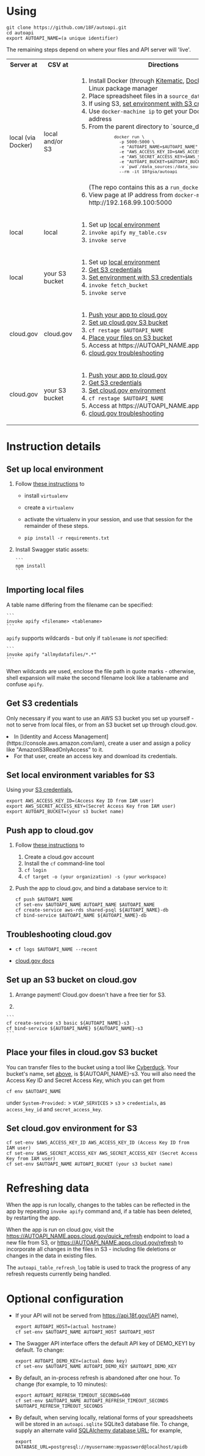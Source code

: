 Using
=====

    git clone https://github.com/18F/autoapi.git
    cd autoapi
    export AUTOAPI_NAME=(a unique identifier)

The remaining steps depend on where
your files and API server will 'live'.

<table>
  <tr>
    <th>Server at</th>
    <th>CSV at</th>
    <th>Directions</th>
  </tr>

  <tr>
    <td>
      local (via Docker)
    </td>
    <td>
      local and/or S3
    </td>
    <td>
      <ol>
        <li>Install Docker (through <a href="https://kitematic.com/">Kitematic</a>,
          <a href="https://beta.docker.com/">Docker Beta</a>, or a
          Linux package manager
           </li>
        <li>
          Place spreadsheet files in a <code>source_data</code> folder or on S3
        </li>
        <li>
          If using S3, <a href="#set-local-env">set environment with S3 credentials</a>
        </li>                      
        <li>Use <code>docker-machine ip</code> to get your Docker machine's IP address</li>
        <li>From the parent directory to `source_data`,
          <code><pre>
          docker run \
            -p 5000:5000 \
            -e "AUTOAPI_NAME=$AUTOAPI_NAME" \
            -e "AWS_ACCESS_KEY_ID=$AWS_ACCESS_KEY_ID" \
            -e "AWS_SECRET_ACCESS_KEY=$AWS_SECRET_ACCESS_KEY" \
            -e "AUTOAPI_BUCKET=$AUTOAPI_BUCKET" \
            -v `pwd`/data_sources:/data_sources \
            --rm -it 18fgsa/autoapi
            </pre></code>
            (The repo contains this as a <code>run_docker.sh</code> script)
          </li>                                   
        <li>View page at IP address from <code>docker-machine</code>, typically http://192.168.99.100:5000</li>
      </ol>
    </td>
  </tr>
  <tr>
    <td>
      local
    </td>
    <td>
      local
    </td>
    <td>
      <ol>
        <li>Set up <a href="#local-environment">local environment</a></li>
        <li><code>invoke apify my_table.csv</code></li>                      
        <li><code>invoke serve</code></li>                                   
      </ol>
    </td>
  </tr>
  <tr>
    <td>
      local
    </td>
    <td>
      your S3 bucket
    </td>
    <td>
      <ol>
        <li>Set up <a href="#local-environment">local environment</a></li>
        <li><a href="#s3-credentials">Get S3 credentials</a></li>
        <li><a href="#set-local-env">Set environment with S3 credentials</a></li>
        <li><code>invoke fetch_bucket </code></li>
        <li><code>invoke serve</code></li>
      </ol>
    </td>
  <tr>
    <td>
      cloud.gov
    </td>
    <td>
      cloud.gov
    </td>
    <td>
      <ol>
        <li><a href="#push-cloud-gov">Push your app to cloud.gov</a></li>
        <li><a href="#cloud-s3">Set up cloud.gov S3 bucket</a></li>
        <li><code>cf restage $AUTOAPI_NAME</code></li>
        <li><a href="#fill-cloud-s3">Place your files on S3 bucket</a></li>
        <li>Access at https://AUTOAPI_NAME.apps.cloud.gov</li>
        <li><a href="#cloud-troubleshoot">cloud.gov troubleshooting</a></li>
      </ol>
    </td>
  </tr>
  <tr>
    <td>
      cloud.gov
    </td>
    <td>
      your S3 bucket
    </td>
    <td>
      <ol>
        <li><a href="#push-cloud-gov">Push your app to cloud.gov</a></li>
        <li><a href="#s3-credentials">Get S3 credentials</a></li>
        <li><a href="#set-cloud-env">Set cloud.gov environment</a></li>
        <li><code>cf restage $AUTOAPI_NAME</code></li>
        <li>Access at https://AUTOAPI_NAME.apps.cloud.gov</li>
        <li><a href="#cloud-troubleshoot">cloud.gov troubleshooting</a></li>
      </ol>
    </td>
  </tr>
</table>

Instruction details
===================

<div id="python-environment"></div>

Set up local environment
------------------------

1. Follow [these instructions]() to

    - install `virtualenv`

    - create a `virtualenv`

    - activate the virtualenv in your session, and use that session for the remainder of these steps.

    - `pip install -r requirements.txt`

2. Install Swagger static assets:

       ```
       npm install
       ```

<div id="s3-credentials"></div>

Importing local files
---------------------

A table name differing from the filename can be specified:

    ```
    invoke apify <filename> <tablename>
    ```

`apify` supports wildcards - but only if `tablename` is *not* specified:

    ```
    invoke apify "allmydatafiles/*.*"
    ```

When wildcards are used, enclose the file path in quote marks - otherwise,
shell expansion will make the second filename look like a tablename and
confuse `apify`.

Get S3 credentials
------------------

Only necessary if you want to use an AWS S3 bucket you set up yourself -
not to serve from local files, or from an S3 bucket set up through
cloud.gov.

  <li>In [Identity and Access Management](https://console.aws.amazon.com/iam),
create a user and assign a policy like "AmazonS3ReadOnlyAccess" to it.

  <li>For that user, create an access key and download its credentials.

<div id="set-local-env"></div>

Set local environment variables for S3
--------------------------------------

Using your [S3 credentials](#s3-credentials),

    export AWS_ACCESS_KEY_ID=(Access Key ID from IAM user)
    export AWS_SECRET_ACCESS_KEY=(Secret Access Key from IAM user)
    export AUTOAPI_BUCKET=(your s3 bucket name)

<div id="push-cloud-gov"></div>

Push app to cloud.gov
---------------------

1. Follow [these instructions](https://docs.cloud.gov/getting-started/accounts/) to

    1. Create a cloud.gov account
    1. Install the `cf` command-line tool
    1. `cf login`
    1. `cf target -o (your organization) -s (your workspace)`

1. Push the app to cloud.gov, and bind a database service to it:

    ```
    cf push $AUTOAPI_NAME
    cf set-env $AUTOAPI_NAME AUTOAPI_NAME $AUTOAPI_NAME
    cf create-service aws-rds shared-psql ${AUTOAPI_NAME}-db
    cf bind-service $AUTOAPI_NAME ${AUTOAPI_NAME}-db
    ```

<div id="cloud-troubleshoot"></div>

Troubleshooting cloud.gov
-------------------------

- `cf logs $AUTOAPI_NAME --recent`

- [cloud.gov docs](https://docs.cloud.gov/)

<div id="cloud-s3"></div>

Set up an S3 bucket on cloud.gov
--------------------------------

1. Arrange payment!  Cloud.gov doesn't have a free tier for S3.

1.

    ```
    cf create-service s3 basic ${AUTOAPI_NAME}-s3
    cf bind-service ${AUTOAPI_NAME} ${AUTOAPI_NAME}-s3
    ```

<div id="fill-cloud-s3"></div>

Place your files in cloud.gov S3 bucket
---------------------------------------

You can transfer files to the bucket using a tool
like [Cyberduck](https://cyberduck.io/).  Your
bucket's name, set [above](#cloud-s3),
is ${AUTOAPI_NAME}-s3.
You will also need the Access Key ID and Secret Access Key,
which you can get from

    cf env $AUTOAPI_NAME

under `System-Provided:` \>
`VCAP_SERVICES` \> `s3` \> `credentials`, as `access_key_id`
and `secret_access_key`.

<div id="set-cloud-env"></div>

Set cloud.gov environment for S3
--------------------------------

    cf set-env $AWS_ACCESS_KEY_ID AWS_ACCESS_KEY_ID (Access Key ID from IAM user)
    cf set-env $AWS_SECRET_ACCESS_KEY AWS_SECRET_ACCESS_KEY (Secret Access Key from IAM user)
    cf set-env $AUTOAPI_NAME AUTOAPI_BUCKET (your s3 bucket name)

Refreshing data
===============

When the app is run locally, changes to the tables can be reflected
in the app by repeating `invoke apify` command and, if a table has
been deleted, by restarting the app.  

When the app is run on cloud.gov, visit the
https://AUTOAPI_NAME.apps.cloud.gov/quick_refresh endpoint to
load a new file from S3, or
https://AUTOAPI_NAME.apps.cloud.gov/refresh to incorporate all
changes in the files in S3 - including file deletions or changes
in the data in existing files.

The `autoapi_table_refresh_log` table is used to track the
progress of any refresh requests currently being handled.

Optional configuration
======================

- If your API will not be served from https://api.18f.gov/(API name),

    ```
    export AUTOAPI_HOST=(actual hostname)
    cf set-env $AUTOAPI_NAME AUTOAPI_HOST $AUTOAPI_HOST
    ```

- The Swagger API interface offers the default API key of DEMO_KEY1 by default.  To change:

    ```
    export AUTOAPI_DEMO_KEY=(actual demo key)
    cf set-env $AUTOAPI_NAME AUTOAPI_DEMO_KEY $AUTOAPI_DEMO_KEY
    ```

- By default, an in-process refresh is abandoned after one hour.  To change (for example, to 10 minutes):

    ```
    export AUTOAPI_REFRESH_TIMEOUT_SECONDS=600
    cf set-env $AUTOAPI_NAME AUTOAPI_REFRESH_TIMEOUT_SECONDS $AUTOAPI_REFRESH_TIMEOUT_SECONDS
    ```

- By default, when serving locally, relational forms of your spreadsheets will be stored in an
`autoapi.sqlite` SQLite3 database file.  To change, supply an alternate valid [SQLAlchemy database URL](http://docs.sqlalchemy.org/en/rel_1_0/core/engines.html); for example,

    ```
    export DATABASE_URL=postgresql://myusername:mypassword@localhost/apidb
    ```
